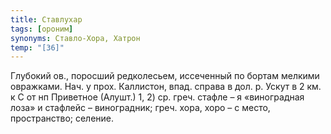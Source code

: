 ```yaml
---
title: Ставлухар
tags: [ороним]
synonyms: Ставло-Хора, Хатрон
temp: "[З6]"
---
```


Глубокий ов., поросший редколесьем, иссеченный по бортам мелкими овражками. Нач.
у прох. Каллистон, впад. справа в дол. р. Ускут в 2 км. к С от нп Приветное
(Алушт.) 1, 2) ср. греч. стафле – я «виноградная лоза» и стафлейс – виноградник;
греч. хора, хоро – с место, пространство; селение.
